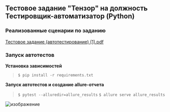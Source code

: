 ﻿## Тестовое задание "Тензор" на должность Тестировщик-автоматизатор (Python)

### Реализованные сценарии по заданию

<a href="https://github.com/e-shl/tensor_test/blob/main/%D0%A2%D0%B5%D1%81%D1%82%D0%BE%D0%B2%D0%BE%D0%B5%20%D0%B7%D0%B0%D0%B4%D0%B0%D0%BD%D0%B8%D0%B5%20(%D0%B0%D0%B2%D1%82%D0%BE%D1%82%D0%B5%D1%81%D1%82%D0%B8%D1%80%D0%BE%D0%B2%D0%B0%D0%BD%D0%B8%D0%B5)%20(1).pdf">Тестовое задание (автотестирование) (1).pdf</a>

### Запуск автотестов

**Установка зависимостей**

> `$ pip install -r requirements.txt`

**Запуск автотестов и создание allure-отчета**

>  `$ pytest --alluredir=allure_results`
>  `$ allure serve allure_results`
> 
![изображение](https://github.com/user-attachments/assets/8bef412c-e1e8-4198-92bf-ecd7262f3c96)
